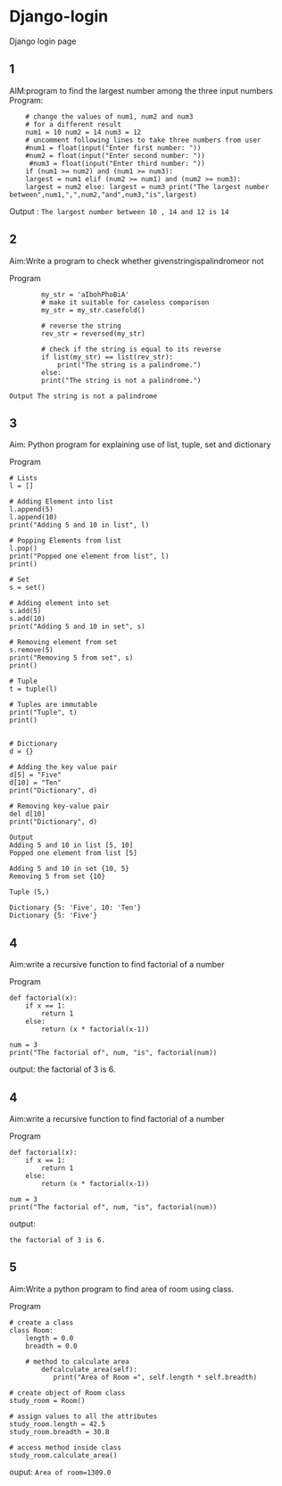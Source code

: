# Django-login
Django login page


## 1

AIM:program to find the largest number among the three input numbers
Program:
```
	# change the values of num1, num2 and num3 
	# for a different result
	num1 = 10 num2 = 14 num3 = 12 
	# uncomment following lines to take three numbers from user 
	#num1 = float(input("Enter first number: ")) 
	#num2 = float(input("Enter second number: "))
	 #num3 = float(input("Enter third number: "))
	if (num1 >= num2) and (num1 >= num3): 
	largest = num1 elif (num2 >= num1) and (num2 >= num3): 
	largest = num2 else: largest = num3 print("The largest number between",num1,",",num2,"and",num3,"is",largest) 
```

Output : ``The largest number between 10 , 14 and 12 is 14``


##	2
Aim:Write a program to check whether givenstringispalindromeor not
			
Program 
```
		my_str = 'aIbohPhoBiA'
		# make it suitable for caseless comparison
		my_str = my_str.casefold()

		# reverse the string
		rev_str = reversed(my_str)

		# check if the string is equal to its reverse
		if list(my_str) == list(rev_str):
			print("The string is a palindrome.")
		else:
		print("The string is not a palindrome.")
```
``Output
	The string is not a palindrome``

## 3	

Aim: Python program for explaining  use of list, tuple, set and dictionary

Program
```
# Lists
l = []

# Adding Element into list
l.append(5)
l.append(10)
print("Adding 5 and 10 in list", l)

# Popping Elements from list
l.pop()
print("Popped one element from list", l)
print()

# Set
s = set()

# Adding element into set
s.add(5)
s.add(10)
print("Adding 5 and 10 in set", s)

# Removing element from set
s.remove(5)
print("Removing 5 from set", s)
print()

# Tuple
t = tuple(l)

# Tuples are immutable
print("Tuple", t)
print()


# Dictionary
d = {}

# Adding the key value pair
d[5] = "Five"
d[10] = "Ten"
print("Dictionary", d)

# Removing key-value pair
del d[10]
print("Dictionary", d)

Output
Adding 5 and 10 in list [5, 10]
Popped one element from list [5]

Adding 5 and 10 in set {10, 5}
Removing 5 from set {10}

Tuple (5,)

Dictionary {5: 'Five', 10: 'Ten'}
Dictionary {5: 'Five'}
```

##	4	

Aim:write a recursive function to find factorial of a number

Program
```
def factorial(x):
    if x == 1:
        return 1
    else:
        return (x * factorial(x-1))

num = 3
print("The factorial of", num, "is", factorial(num))
```

output:
the factorial of 3 is 6.


## 4

Aim:write a recursive function to find factorial of a number

Program
```
def factorial(x):
    if x == 1:
        return 1
    else:
        return (x * factorial(x-1))

num = 3
print("The factorial of", num, "is", factorial(num))
```

output:
```
the factorial of 3 is 6.
```


## 5

Aim:Write a python program to find area of room using class.

Program
```
# create a class
class Room:
    length = 0.0
    breadth = 0.0

    # method to calculate area
        defcalculate_area(self):
           print("Area of Room =", self.length * self.breadth)

# create object of Room class
study_room = Room()

# assign values to all the attributes 
study_room.length = 42.5
study_room.breadth = 30.8

# access method inside class
study_room.calculate_area()
```
ouput:
```Area of room=1309.0```
